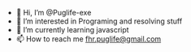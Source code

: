 - 👋 Hi, I’m @Puglife-exe
- 👀 I’m interested in Programing and resolving stuff
- 🌱 I’m currently learning javascript
- 📫 How to reach me fhr.puglife@gmail.com

<!---
Puglife-exe/Puglife-exe is a ✨ special ✨ repository because its `README.md` (this file) appears on your GitHub profile.
You can click the Preview link to take a look at your changes.
--->

